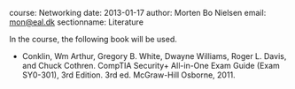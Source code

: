 course: Networking
date: 2013-01-17
author: Morten Bo Nielsen
email: mon@eal.dk
sectionname: Literature

In the course, the following book will be used.

* Conklin, Wm Arthur, Gregory B. White, Dwayne Williams, Roger L. Davis, and Chuck Cothren. CompTIA Security+ All-in-One Exam Guide (Exam SY0-301), 3rd Edition. 3rd ed. McGraw-Hill Osborne, 2011.

